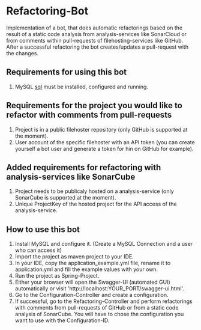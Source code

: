 # Refactoring-Bot

Implementation of a bot, that does automatic refactorings based on the result of a static code analysis from analysis-services like SonarCloud or from comments within pull-requests of filehosting-services like GitHub. After a successful refactoring the bot creates/updates a pull-request with the changes.

## Requirements for using this bot

1. MySQL [sql](https://www.mysql.com/de/products/community/) must be installed, configured and running.

## Requirements for the project you would like to refactor with comments from pull-requests

1. Project is in a public filehoster repository (only GitHub is supported at the moment).
2. User account of the specific filehoster with an API token (you can create yourself a bot user and generate a token for hin on GitHub for example).

## Added requirements for refactoring with analysis-services like SonarCube
1. Project needs to be publicaly hosted on a analysis-service (only SonarCube is supported at the moment).
2. Unique ProjectKey of the hosted project for the API access of the analysis-service.

## How to use this bot

1. Install MySQL and configure it. (Create a MySQL Connection and a user who can access it)
2. Import the project as maven project to your IDE.
3. In your IDE, copy the application_example.yml file, rename it to application.yml and fill the example values with your own.
4. Run the project as Spring-Project.
5. Either your browser will open the Swagger-UI (automated GUI) automatically or visit 'http://localhost:YOUR_PORT/swagger-ui.html'.
6. Go to the Configuration-Controller and create a configuration.
7. If successful, go to the Refactoring-Controller and perform refactorings with comments from pull-requests of GitHub or from a static code analysis of SonarCube. You will have to chose the configuration you want to use with the Configuration-ID.
